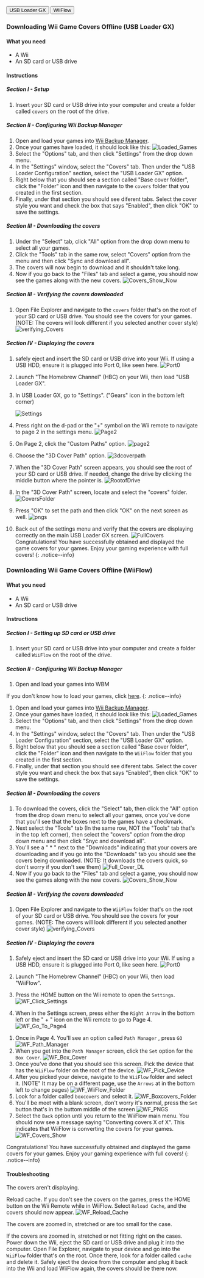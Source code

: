 <button class="tablinks btn btn--large btn--primary WBM" id="defaultOpen" onclick="openTab(event, 'WBM_usbloaderGX')">USB Loader GX</button>
<button class="tablinks btn btn--large btn--info WBM" onclick="openTab(event, 'WBM_wiiflow')">WiiFlow</button>

<div id="WBM_usbloaderGX" class="blanktabcontent" markdown="1">

### Downloading Wii Game Covers Offline (USB Loader GX)

#### What you need

- A Wii
- An SD card or USB drive

#### Instructions

##### Section I - Setup

1. Insert your SD card or USB drive into your computer and create a folder called `covers` on the root of the drive.

##### Section II - Configuring Wii Backup Manager

1. Open and load your games into [Wii Backup Manager](wiibackupmanager).
1. Once your games have loaded, it should look like this:
   ![Loaded_Games](/images/WBM/Loaded_Games.png)
1. Select the "Options" tab, and then click "Settings" from the drop down menu.
1. In the "Settings" window, select the "Covers" tab. Then under the "USB Loader Configuration" section, select the "USB Loader GX" option.
1. Right below that you should see a section called "Base cover folder", click the "Folder" icon and then navigate to the `covers` folder that you created in the first section.
1. Finally, under that section you should see diferent tabs. Select the cover style you want and check the box that says "Enabled", then click "OK" to save the settings.

##### Section III - Downloading the covers

1. Under the "Select" tab, click "All" option from the drop down menu to select all your games.
1. Click the "Tools" tab in the same row, select "Covers" option from the menu and then click "Sync and download all".
1. The covers will now begin to download and it shouldn't take long.
1. Now if you go back to the "Files" tab and select a game, you should now see the games along with the new covers.
   ![Covers_Show_Now](/images/WBM/Covers_Show_Now.png)

##### Section III - Verifying the covers downloaded

1. Open File Explorer and navigate to the `covers` folder that's on the root of your SD card or USB drive. You should see the covers for your games. (NOTE: The covers will look different if you selected another cover style)
   ![verifying_Covers](/images/WBM/verifying_Covers.png)

##### Section IV - Displaying the covers

1. safely eject and insert the SD card or USB drive into your Wii. If using a USB HDD, ensure it is plugged into Port 0, like seen here.
   ![Port0](/images/USBLoadergx/Port0.png)
1. Launch "The Homebrew Channel" (HBC) on your Wii, then load "USB Loader GX".
1. In USB Loader GX, go to "Settings". ("Gears" icon in the bottom left corner)

   ![Settings](/images/USBLoadergx/Settings.png)

1. Press right on the d-pad or the "+" symbol on the Wii remote to navigate to page 2 in the settings menu.
   ![Page2](/images/USBLoadergx/Page_2.png)
1. On Page 2, click the "Custom Paths" option.
   ![page2](/images/USBLoadergx/Custom_Paths.png)
1. Choose the "3D Cover Path" option.
   ![3dcoverpath](/images/USBLoadergx/3D_Cover_Path.png)
1. When the "3D Cover Path" screen appears, you should see the root of your SD card or USB drive. If needed, change the drive by clicking the middle button where the pointer is.
   ![RootofDrive](/images/USBLoadergx/Switch_Drives.png)
1. In the "3D Cover Path" screen, locate and select the "covers" folder.
   ![CoversFolder](/images/USBLoadergx/Root_Covers.png)
1. Press "OK" to set the path and then click "OK" on the next screen as well.
   ![pngs](/images/USBLoadergx/USBLGX_PNGS.png)
1. Back out of the settings menu and verify that the covers are displaying correctly on the main USB Loader GX screen.
   ![FullCovers](/images/USBLoadergx/Full_Covers.png)
   Congratulations! You have successfully obtained and displayed the game covers for your games. Enjoy your gaming experience with full covers!
   {: .notice--info}

</div>

<!--  -->
<div id="WBM_wiiflow" class="blanktabcontent" markdown="1">

### Downloading Wii Game Covers Offline (WiiFlow)

#### What you need

- A Wii
- An SD card or USB drive

#### Instructions

##### Section I - Setting up SD card or USB drive

1. Insert your SD card or USB drive into your computer and create a folder called `WiiFlow` on the root of the drive.

##### Section II - Configuring Wii Backup Manager

1. Open and load your games into WBM

If you don't know how to load your games, click [here](wiibackupmanager).
{: .notice--info}

1. Open and load your games into [Wii Backup Manager](wiibackupmanager).
1. Once your games have loaded, it should look like this:
   ![Loaded_Games](/images/WBM/Loaded_Games.png)
1. Select the "Options" tab, and then click "Settings" from the drop down menu.
1. In the "Settings" window, select the "Covers" tab. Then under the "USB Loader Configuration" section, select the "USB Loader GX" option.
1. Right below that you should see a section called "Base cover folder", click the "Folder" icon and then navigate to the `WiiFlow` folder that you created in the first section.
1. Finally, under that section you should see diferent tabs. Select the cover style you want and check the box that says "Enabled", then click "OK" to save the settings.

##### Section III - Downloading the covers

1. To download the covers, click the "Select" tab, then click the "All" option from the drop down menu to select all your games, once you've done that you'll see that the boxes next to the games have a checkmark.
1. Next select the "Tools" tab (In the same row, NOT the "Tools" tab that's in the top left corner), then select the "covers" option from the drop down menu and then click "Snyc and download all".
1. You'll see a " \* " next to the "Downloads" indicating that your covers are downloading and if you go into the "Downloads" tab you should see the covers being downloaded. (NOTE: It downloads the covers quick, so don't worry if you don't see them)
   ![Full_Cover_DL](/images/WBM/Full_Cover_DL.png)
1. Now if you go back to the "Files" tab and select a game, you should now see the games along with the new covers.
   ![Covers_Show_Now](/images/WBM/Covers_Show_Now.png)

##### Section III - Verifying the covers downloaded

1. Open File Explorer and navigate to the `WiiFlow` folder that's on the root of your SD card or USB drive. You should see the covers for your games. (NOTE: The covers will look different if you selected another cover style)
   ![verifying_Covers](/images/WBM/Verifing_Covers_WF.png)

##### Section IV - Displaying the covers

1. Safely eject and insert the SD card or USB drive into your Wii. If using a USB HDD, ensure it is plugged into Port 0, like seen here.
   ![Port0](/images/USBLoadergx/Port0.png)
1. Launch "The Homebrew Channel" (HBC) on your Wii, then load "WiiFlow".
1. Press the HOME button on the Wii remote to open the `Settings`.
   ![WF_Click_Settings](/images/WiiFlow/WF_Click_Settings.png)

1. When in the Settings screen, press either the `Right Arrow` in the bottom left or the " + " icon on the Wii remote to go to Page 4.
![WF_Go_To_Page4](/images/WiiFlow/WF_Go_To_Page4.png)
<!-- fix the wording with this -->
1. Once in Page 4. You'll see an option called `Path Manager` , press `GO`
   ![WF_Path_Manager](/images/WiiFlow/WF_Path_Manager.png)
1. When you get into the `Path Manager` screen, click the `Set` option for the `Box Cover`.
   ![WF_Box_Cover](/images/WiiFlow/WF_Box_Cover.png)
1. Once you've done that you should see this screen. Pick the device that has the `WiiFlow` folder on the root of the device.
   ![WF_Pick_Device](/images/WiiFlow/WF_Pick_Device.png)
1. After you picked your deivce, navigate to the `WiiFlow` folder and select it. (NOTE" It may be on a different page, use the `Arrows` at in the bottom left to change pages)
   ![WF_WiiFlow_Folder](/images/WiiFlow/WF_WiiFlow_Folder.png)
1. Look for a folder called `boxcovers` and select it.
   ![WF_Boxcovers_Folder](/images/WiiFlow/WF_Boxcovers_Folder.png)
1. You'll be meet with a blank screen, don't worry it's normal, press the `Set` button that's in the buttom middle of the screen
   ![WF_PNGS](/images/WiiFlow/WF_PNGS.png)
1. Select the `Back` option until you return to the WiiFlow main menu. You should now see a message saying "Converting covers X of X". This indicates that WiiFlow is converting the covers for your games.
   ![WF_Covers_Show](/images/WiiFlow/WF_Covers_Show.png)

Congratulations! You have successfully obtained and displayed the game covers for your games. Enjoy your gaming experience with full covers!
{: .notice--info}

#### Troubleshooting

The covers aren't displaying.

Reload cache. If you don't see the covers on the games, press the HOME button on the Wii Remote while in WiiFlow. Select `Reload Cache`, and the covers should now appear.
![WF_Reload_Cache](/images/WiiFlow/WF_Reload_Cache.png)

The covers are zoomed in, stretched or are too small for the case.

If the covers are zoomed in, stretched or not fitting right on the cases. Power down the Wii, eject the SD card or USB drive and plug it into the computer. Open File Explorer, navigate to your device and go into the `WiiFlow` folder that's on the root. Once there, look for a folder called `cache` and delete it. Safely eject the device from the computer and plug it back into the Wii and load WiiFlow again, the covers should be there now.

</div>

<script>
  let tabcontent = document.getElementsByClassName("blanktabcontent");
  let tablinks = document.getElementsByClassName("tablinks");

  function openTab(evt, tabName) {
      let element;

      for (element of tabcontent) {
          element.style.display = "none";
      }

      for (element of tablinks) {
          element.className = element.className.replace(
              "btn--primary",
              "btn--info"
          );
          if (!element.className.includes("btn--info"))
              element.className += " btn--info";
      }

      document.getElementById(tabName).style.display = "block";
      evt.currentTarget.className = evt.currentTarget.className.replace(
          "btn--info",
          "btn--primary"
      );
  }

  // Get the element with id="defaultOpen" and click on it
  document.getElementById("defaultOpen").click();
</script>
